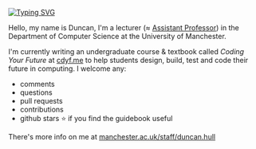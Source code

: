 [![Typing SVG](https://readme-typing-svg.herokuapp.com?font=Fira+Code&pause=1000&random=false&width=435&lines=Your+future+is+bright+.+.+.;Your+future+needs+coding+...;Let's+start+coding+your+future+.+.+.;Find+out+more+at+www.cdyf.me)](https://git.io/typing-svg)

Hello, my name is Duncan, I'm a lecturer (≈ [Assistant Professor](https://en.wikipedia.org/wiki/Assistant_professor)) in the Department of Computer Science at the University of Manchester. 

I'm currently writing an undergraduate course & textbook called *Coding Your Future* at [cdyf.me](https://www.cdyf.me/) to help students design, build, test and code their future in computing. I welcome any: 

* comments
* questions
* pull requests
* contributions
* github stars ⭐️ if you find the guidebook useful

There's more info on me at [manchester.ac.uk/staff/duncan.hull](https://personalpages.manchester.ac.uk/staff/duncan.hull/)
